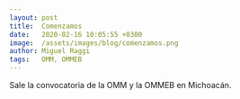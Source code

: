 ```yaml
---
layout: post
title:  Comenzamos
date:   2020-02-16 10:05:55 +0300
image:  /assets/images/blog/comenzamos.png
author: Miguel Raggi
tags:   OMM, OMMEB
---
```


Sale la convocatoria de la OMM y la OMMEB en Michoacán.
